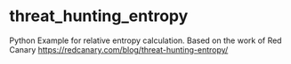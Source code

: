 # threat_hunting_entropy
Python Example for relative entropy calculation.
Based on the work of Red Canary https://redcanary.com/blog/threat-hunting-entropy/
